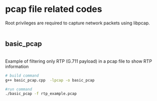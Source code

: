 # pcap file related codes

Root privileges are required to capture network packets using libpcap.
<br><br>


## basic_pcap
<br>
Example of filtering only RTP (G.711 payload) in a pcap file to show RTP information

``` bash
# build command
g++ basic_pcap.cpp  -lpcap -o basic_pcap

#run command
./basic_pcap -f rtp_example.pcap
```

